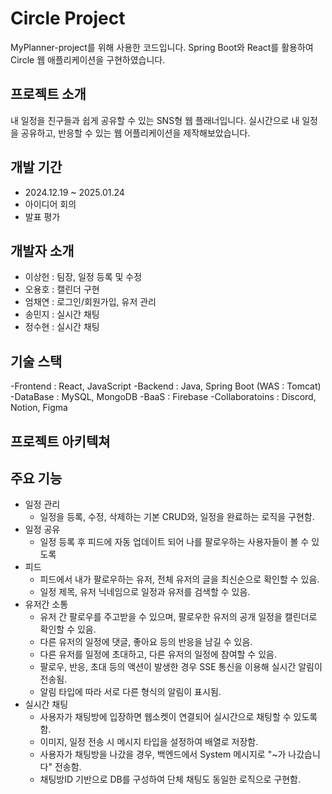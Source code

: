 # Circle Project
MyPlanner-project를 위해 사용한 코드입니다. Spring Boot와 React를 활용하여 Circle 웹 애플리케이션을 구현하였습니다.


## 프로젝트 소개
내 일정을 친구들과 쉽게 공유할 수 있는 SNS형 웹 플래너입니다. 실시간으로 내 일정을 공유하고, 반응할 수 있는 웹 어플리케이션을 제작해보았습니다.

## 개발 기간
- 2024.12.19 ~ 2025.01.24
- 아이디어 회의
- 발표 평가

## 개발자 소개
- 이상헌 : 팀장, 일정 등록 및 수정
- 오용호 : 캘린더 구현
- 엄채연 : 로그인/회원가입, 유저 관리
- 송민지 : 실시간 채팅
- 정수현 : 실시간 채팅

## 기술 스택
-Frontend : React, JavaScript
-Backend : Java, Spring Boot (WAS : Tomcat)
-DataBase : MySQL, MongoDB
-BaaS : Firebase
-Collaboratoins : Discord, Notion, Figma

## 프로젝트 아키텍쳐

## 주요 기능
- 일정 관리
  - 일정을 등록, 수정, 삭제하는 기본 CRUD와, 일정을 완료하는 로직을 구현함. 
- 일정 공유
  - 일정 등록 후 피드에 자동 업데이트 되어 나를 팔로우하는 사용자들이 볼 수 있도록
- 피드
  - 피드에서 내가 팔로우하는 유저, 전체 유저의 글을 최신순으로 확인할 수 있음.
  - 일정 제목, 유저 닉네임으로 일정과 유저를 검색할 수 있음.
- 유저간 소통
  - 유저 간 팔로우를 주고받을 수 있으며, 팔로우한 유저의 공개 일정을 캘린더로 확인할 수 있음.
  - 다른 유저의 일정에 댓글, 좋아요 등의 반응을 남길 수 있음.
  - 다른 유저를 일정에 초대하고, 다른 유저의 일정에 참여할 수 있음.
  - 팔로우, 반응, 초대 등의 액션이 발생한 경우 SSE 통신을 이용해 실시간 알림이 전송됨.
  - 알림 타입에 따라 서로 다른 형식의 알림이 표시됨.
- 실시간 채팅
  - 사용자가 채팅방에 입장하면 웹소켓이 연결되어 실시간으로 채팅할 수 있도록 함.
  - 이미지, 일정 전송 시 메시지 타입을 설정하여 배열로 저장함.
  - 사용자가 채팅방을 나갔을 경우, 백엔드에서 System 메시지로 "~가 나갔습니다" 전송함.
  - 채팅방ID 기반으로 DB를 구성하여 단체 채팅도 동일한 로직으로 구현함.
